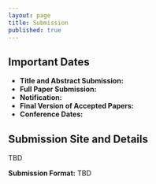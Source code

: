 ```yaml
---
layout: page
title: Submission
published: true
---
```


## Important Dates
* **Title and Abstract Submission:** 
* **Full Paper Submission:** 
* **Notification:** 
* **Final Version of Accepted Papers:** 
* **Conference Dates:** 

## Submission Site and Details
TBD

**Submission Format:** TBD